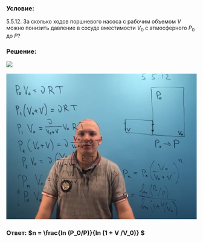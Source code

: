 ###  Условие: 

$5.5.12.$ За сколько ходов поршневого насоса с рабочим объемом $V$ можно понизить давление в сосуде вместимости $V_0$ с атмосферного $P_0$ до $P$? 

###  Решение: 

![](https://www.youtube.com/embed/2_ZcsKwoPm4) 

![|1411x1080, 67%](../../img/5.5.12/01.png) 

###  Ответ: $n = \frac{ln (P_0/P)}{ln (1 + V /V_0)} $ 

### 
